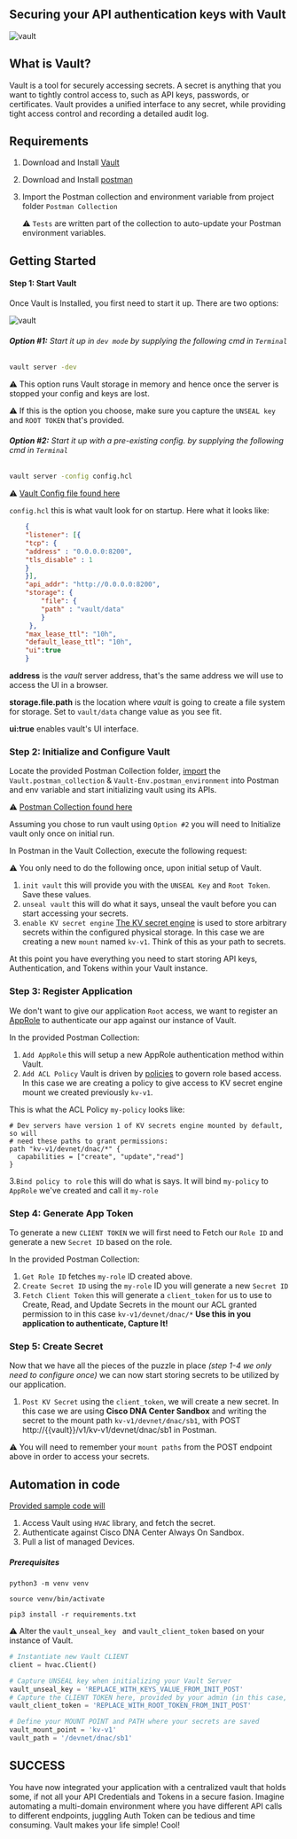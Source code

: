 ## Securing your API authentication keys with Vault
![vault](imgs/vault-dnac.png)

## What is Vault?
Vault is a tool for securely accessing secrets. A secret is anything that you want to tightly control access to, such as API keys, passwords, or certificates. Vault provides a unified interface to any secret, while providing tight access control and recording a detailed audit log.


## Requirements
 1. Download and Install [Vault](https://www.vaultproject.io/downloads)
 2. Download and Install [postman](https://www.postman.com/downloads/)
 3. Import the Postman collection and environment variable from project folder `Postman Collection`
 
 	⚠️ `Tests` are  written part of the collection to auto-update your Postman environment variables.
 
## Getting Started
#### Step 1: Start Vault
Once Vault is Installed, you first need to start it up. There are two options:

![vault](imgs/vault-hcl.png)

###### **Option #1:** Start it up in `dev mode` by supplying the following cmd in `Terminal`
```Bash
vault server -dev
```
 ⚠️ This option runs Vault storage in memory and hence once the server is stopped your config and keys are lost.
 
 ⚠️ If this is the option you choose, make sure you capture the `UNSEAL key` and `ROOT TOKEN` that's provided.
  
###### **Option #2:** Start it up with a pre-existing config. by supplying the following cmd in `Terminal`
 
```Bash
vault server -config config.hcl 
```
 ⚠️ [Vault Config file found here](Vault-Config/config.hcl) 

`config.hcl` this is what vault look for on startup. Here what it looks like:

```JSON
	{
	"listener": [{
	"tcp": {
	"address" : "0.0.0.0:8200",
	"tls_disable" : 1
	}
	}],
	"api_addr": "http://0.0.0.0:8200",
	"storage": {
	    "file": {
	    "path" : "vault/data"
	    }
	 },
	"max_lease_ttl": "10h",
	"default_lease_ttl": "10h",
	"ui":true
	}
```
**address** is the *vault* server address, that's the same address we will use to access the UI in a browser.

**storage.file.path** is the location where *vault* is going to create a file system for storage. Set to `vault/data` change value as you see fit.

**ui:true** enables vault's UI interface.


### Step 2: Initialize and Configure Vault
Locate the provided Postman Collection folder, [import](https://learning.postman.com/docs/postman/collections/importing-and-exporting-data/) the `Vault.postman_collection` & `Vault-Env.postman_environment` into Postman and env variable and start initializing vault using its APIs.

 ⚠️  [Postman Collection found here](Postman-Collection) 

Assuming you chose to run vault using `Option #2` you will need to Initialize vault only once on initial run.

In Postman in the Vault Collection, execute the following request:

⚠️ You only need to do the following once, upon initial setup of Vault.

1. `init vault` this will provide you with the `UNSEAL Key` and `Root Token`. Save these values.
2. `unseal vault` this will do what it says, unseal the vault before you can start accessing your secrets.
3. `enable KV secret engine` [The KV secret engine](https://www.vaultproject.io/docs/secrets/kv) is used to store arbitrary secrets within the configured physical storage. In this case we are creating a new `mount` named `kv-v1`. Think of this as your path to secrets.

At this point you have everything you need to start storing API keys, Authentication, and Tokens within your Vault instance.

### Step 3: Register Application
We don't want to give our application `Root` access, we want to register an [AppRole](https://www.vaultproject.io/docs/auth/approle) to authenticate our app against our instance of Vault. 

In the provided Postman Collection:

1. `Add AppRole` this will setup a new AppRole authentication method within Vault.
2. `Add ACL Policy` Vault is driven by [policies](https://learn.hashicorp.com/vault/identity-access-management/iam-policies) to govern role based access. In this case we are creating a policy to give access to KV secret engine mount we created previously `kv-v1`. 

This is what the ACL Policy `my-policy` looks like:

```shell
# Dev servers have version 1 of KV secrets engine mounted by default, so will
# need these paths to grant permissions:
path "kv-v1/devnet/dnac/*" {
  capabilities = ["create", "update","read"]
}
```
3.`Bind policy to role` this will do what is says. It will bind `my-policy` to `AppRole` we've created and call it `my-role`  


### Step 4: Generate App Token
To generate a new `CLIENT TOKEN` we will first need to Fetch our `Role ID` and generate a new `Secret ID` based on the role.

In the provided Postman Collection:

1. `Get Role ID` fetches `my-role` ID created above. 
2. `Create Secret ID` using the `my-role` ID you will generate a new `Secret ID` 
3. `Fetch Client Token` this will generate a `client_token` for us to use to Create, Read, and Update Secrets in the mount our ACL granted permission to in this case `kv-v1/devnet/dnac/*` **Use this in you application to authenticate, Capture It!**


### Step 5: Create Secret 
Now that we have all the pieces of the puzzle in place *(step 1-4 we only need to configure once)* we can now start storing secrets to be utilized by our application.

1. `Post KV Secret` using the `client_token`, we will create a new secret. In this case we are using **Cisco DNA Center Sandbox** and writing the secret to the mount path `kv-v1/devnet/dnac/sb1`, with POST http://{{vault}}/v1/kv-v1/devnet/dnac/sb1 in Postman.

⚠️ You will need to remember your `mount paths` from the POST endpoint above in order to access your secrets.


## Automation in code
[Provided sample code will](vault.py)
1. Access Vault using `HVAC` library, and fetch the secret.
2. Authenticate against Cisco DNA Center Always On Sandbox.
3. Pull a list of managed Devices.

##### Prerequisites 

```shell
python3 -m venv venv
```
```shell
source venv/bin/activate
```
```shell
pip3 install -r requirements.txt
```

⚠️ Alter the `vault_unseal_key ` and `vault_client_token` based on your instance of Vault.

```Python
# Instantiate new Vault CLIENT
client = hvac.Client()

# Capture UNSEAL key when initializing your Vault Server
vault_unseal_key = 'REPLACE_WITH_KEYS_VALUE_FROM_INIT_POST'
# Capture the CLIENT TOKEN here, provided by your admin (in this case, see the provided Postman Collection POST init vault request.)
vault_client_token = 'REPLACE_WITH_ROOT_TOKEN_FROM_INIT_POST'

# Define your MOUNT POINT and PATH where your secrets are saved
vault_mount_point = 'kv-v1'
vault_path = '/devnet/dnac/sb1'
```

## SUCCESS
You have now integrated your application with a centralized vault that holds some, if not all your API Credentials and Tokens in a secure fasion. Imagine automating a multi-domain environment where you have different API calls to different endpoints, juggling Auth Token can be tedious and time consuming. Vault makes your life simple! Cool!


 
